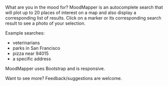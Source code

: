 What are you in the mood for? MoodMapper is an autocomplete search that will plot up to 20 places of interest on a map and also display a corresponding list of results. Click on a marker or its corresponding search result to see a photo of your selection.

Example searches: 

- veterinarians
- parks in San Francisco
- pizza near 94015
- a specific address

MoodMapper uses Bootstrap and is responsive.

Want to see more? Feedback/suggestions are welcome.